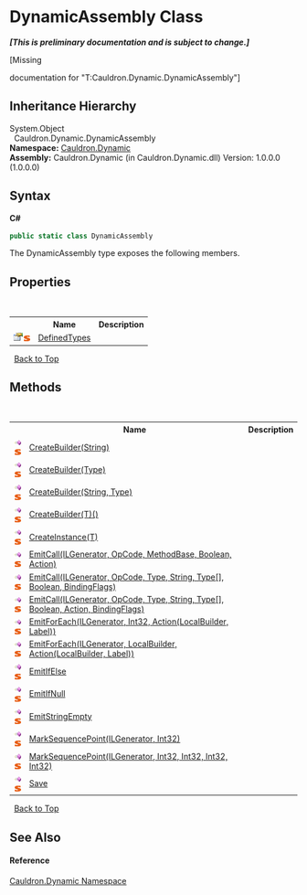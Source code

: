 # DynamicAssembly Class
 _**\[This is preliminary documentation and is subject to change.\]**_

\[Missing <summary> documentation for "T:Cauldron.Dynamic.DynamicAssembly"\]


## Inheritance Hierarchy
System.Object<br />&nbsp;&nbsp;Cauldron.Dynamic.DynamicAssembly<br />
**Namespace:**&nbsp;<a href="N_Cauldron_Dynamic">Cauldron.Dynamic</a><br />**Assembly:**&nbsp;Cauldron.Dynamic (in Cauldron.Dynamic.dll) Version: 1.0.0.0 (1.0.0.0)

## Syntax

**C#**<br />
``` C#
public static class DynamicAssembly
```

The DynamicAssembly type exposes the following members.


## Properties
&nbsp;<table><tr><th></th><th>Name</th><th>Description</th></tr><tr><td>![Public property](media/pubproperty.gif "Public property")![Static member](media/static.gif "Static member")</td><td><a href="P_Cauldron_Dynamic_DynamicAssembly_DefinedTypes">DefinedTypes</a></td><td /></tr></table>&nbsp;
<a href="#dynamicassembly-class">Back to Top</a>

## Methods
&nbsp;<table><tr><th></th><th>Name</th><th>Description</th></tr><tr><td>![Public method](media/pubmethod.gif "Public method")![Static member](media/static.gif "Static member")</td><td><a href="M_Cauldron_Dynamic_DynamicAssembly_CreateBuilder">CreateBuilder(String)</a></td><td /></tr><tr><td>![Public method](media/pubmethod.gif "Public method")![Static member](media/static.gif "Static member")</td><td><a href="M_Cauldron_Dynamic_DynamicAssembly_CreateBuilder_2">CreateBuilder(Type)</a></td><td /></tr><tr><td>![Public method](media/pubmethod.gif "Public method")![Static member](media/static.gif "Static member")</td><td><a href="M_Cauldron_Dynamic_DynamicAssembly_CreateBuilder_1">CreateBuilder(String, Type)</a></td><td /></tr><tr><td>![Public method](media/pubmethod.gif "Public method")![Static member](media/static.gif "Static member")</td><td><a href="M_Cauldron_Dynamic_DynamicAssembly_CreateBuilder__1">CreateBuilder(T)()</a></td><td /></tr><tr><td>![Public method](media/pubmethod.gif "Public method")![Static member](media/static.gif "Static member")</td><td><a href="M_Cauldron_Dynamic_DynamicAssembly_CreateInstance__1">CreateInstance(T)</a></td><td /></tr><tr><td>![Public method](media/pubmethod.gif "Public method")![Static member](media/static.gif "Static member")</td><td><a href="M_Cauldron_Dynamic_DynamicAssembly_EmitCall">EmitCall(ILGenerator, OpCode, MethodBase, Boolean, Action)</a></td><td /></tr><tr><td>![Public method](media/pubmethod.gif "Public method")![Static member](media/static.gif "Static member")</td><td><a href="M_Cauldron_Dynamic_DynamicAssembly_EmitCall_2">EmitCall(ILGenerator, OpCode, Type, String, Type[], Boolean, BindingFlags)</a></td><td /></tr><tr><td>![Public method](media/pubmethod.gif "Public method")![Static member](media/static.gif "Static member")</td><td><a href="M_Cauldron_Dynamic_DynamicAssembly_EmitCall_1">EmitCall(ILGenerator, OpCode, Type, String, Type[], Boolean, Action, BindingFlags)</a></td><td /></tr><tr><td>![Public method](media/pubmethod.gif "Public method")![Static member](media/static.gif "Static member")</td><td><a href="M_Cauldron_Dynamic_DynamicAssembly_EmitForEach">EmitForEach(ILGenerator, Int32, Action(LocalBuilder, Label))</a></td><td /></tr><tr><td>![Public method](media/pubmethod.gif "Public method")![Static member](media/static.gif "Static member")</td><td><a href="M_Cauldron_Dynamic_DynamicAssembly_EmitForEach_1">EmitForEach(ILGenerator, LocalBuilder, Action(LocalBuilder, Label))</a></td><td /></tr><tr><td>![Public method](media/pubmethod.gif "Public method")![Static member](media/static.gif "Static member")</td><td><a href="M_Cauldron_Dynamic_DynamicAssembly_EmitIfElse">EmitIfElse</a></td><td /></tr><tr><td>![Public method](media/pubmethod.gif "Public method")![Static member](media/static.gif "Static member")</td><td><a href="M_Cauldron_Dynamic_DynamicAssembly_EmitIfNull">EmitIfNull</a></td><td /></tr><tr><td>![Public method](media/pubmethod.gif "Public method")![Static member](media/static.gif "Static member")</td><td><a href="M_Cauldron_Dynamic_DynamicAssembly_EmitStringEmpty">EmitStringEmpty</a></td><td /></tr><tr><td>![Public method](media/pubmethod.gif "Public method")![Static member](media/static.gif "Static member")</td><td><a href="M_Cauldron_Dynamic_DynamicAssembly_MarkSequencePoint">MarkSequencePoint(ILGenerator, Int32)</a></td><td /></tr><tr><td>![Public method](media/pubmethod.gif "Public method")![Static member](media/static.gif "Static member")</td><td><a href="M_Cauldron_Dynamic_DynamicAssembly_MarkSequencePoint_1">MarkSequencePoint(ILGenerator, Int32, Int32, Int32, Int32)</a></td><td /></tr><tr><td>![Public method](media/pubmethod.gif "Public method")![Static member](media/static.gif "Static member")</td><td><a href="M_Cauldron_Dynamic_DynamicAssembly_Save">Save</a></td><td /></tr></table>&nbsp;
<a href="#dynamicassembly-class">Back to Top</a>

## See Also


#### Reference
<a href="N_Cauldron_Dynamic">Cauldron.Dynamic Namespace</a><br />
